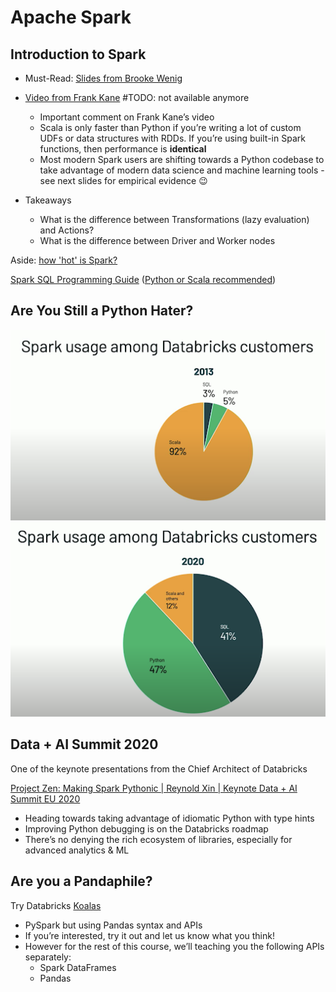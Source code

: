 # Apache Spark

## Introduction to Spark
* Must-Read: [Slides from Brooke Wenig](https://brookewenig.com/SparkOverview.html#/)
* [Video from Frank Kane](https://www.youtube.com/watch?v=M_cjCGwqLnc) #TODO: not available anymore
  * Important comment on Frank Kane’s video
  * Scala is only faster than Python if you’re writing a lot of custom UDFs or data structures with RDDs.
  If you’re using built-in Spark functions, then performance is **identical**
  * Most modern Spark users are shifting towards a Python codebase to take advantage of modern data science and machine learning tools - see next slides for empirical evidence 😉

* Takeaways
  * What is the difference between Transformations (lazy evaluation) and Actions?
  * What is the difference between Driver and Worker nodes


Aside: [how 'hot' is Spark?](https://venturebeat.com/2021/02/01/databricks-raises-1-billion-funding-round-at-28-billion-valuation/)


[Spark SQL Programming Guide](http://spark.apache.org/docs/3.1.1/sql-getting-started.html) ([Python or Scala recommended](http://spark.apache.org/docs/3.1.1/sql-getting-started.html))

## Are You Still a Python Hater?
![spark-usage-2013.png](./assets/spark-usage-2013.png)
![spark-usage-2020.png](./assets/spark-usage-2020.png)


## Data + AI Summit 2020
One of the keynote presentations from the Chief Architect of Databricks


[Project Zen: Making Spark Pythonic | Reynold Xin | Keynote Data + AI Summit EU 2020](https://www.youtube.com/watch?v=-vJLTEOdLvA&t=160s&ab_channel=Databricks)
* Heading towards taking advantage of idiomatic Python with type hints
* Improving Python debugging is on the Databricks roadmap
* There’s no denying the rich ecosystem of libraries, especially for advanced analytics & ML

## Are you a Pandaphile?
Try Databricks [Koalas](https://koalas.readthedocs.io/en/latest/index.html)
* PySpark but using Pandas syntax and APIs
* If you’re interested, try it out and let us know what you think!
* However for the rest of this course, we’ll teaching you the following APIs separately:
  * Spark DataFrames
  * Pandas
